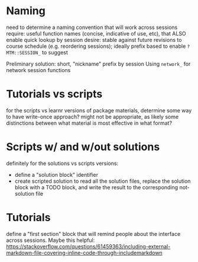 # Naming

need to determine a naming convention that will work across sessions
require: useful function names (concise, indicative of use, etc), that ALSO
   enable quick lookup by session
desire: stable against future revisions to course schedule (e.g. reordering
   sessions); ideally prefix based to enable `?MTM::SESSION_` to suggest

Preliminary solution: short, "nickname" prefix by session
Using `network_` for network session functions

# Tutorials vs scripts

for the scripts vs learnr versions of package materials, determine some way to have write-once approach? might not be appropriate, as likely some distinctions between what material is most effective in what format?

# Scripts w/ and w/out solutions

definitely for the solutions vs scripts versions:
 - define a "solution block" identifier
 - create scripted solution to read all the solution files, replace the solution block with a TODO block, and write the result to the corresponding not-solution file
 
# Tutorials

define a "first section" block that will remind people about the interface across sessions. Maybe this helpful: https://stackoverflow.com/questions/61459363/including-external-markdown-file-covering-inline-code-through-includemarkdown

